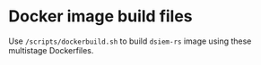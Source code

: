 # Docker image build files

Use `/scripts/dockerbuild.sh` to build `dsiem-rs` image using these multistage Dockerfiles.
